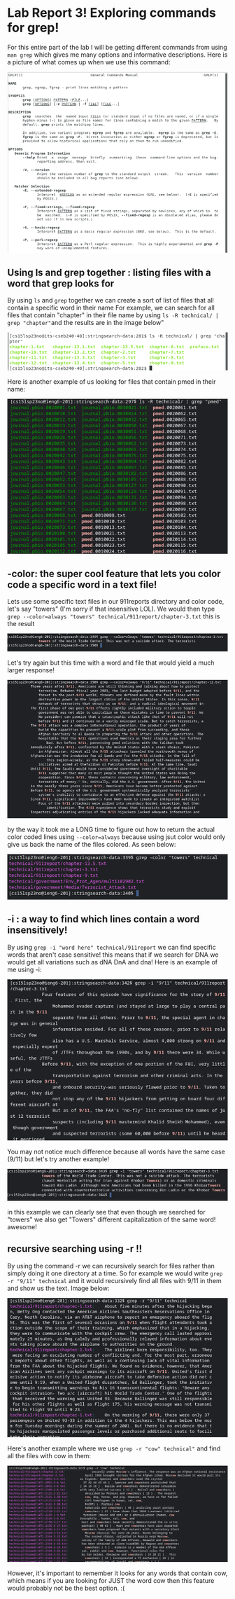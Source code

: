 # Lab Report 3! Exploring commands for grep!
For this entire part of the lab I will be getting different commands from using ` man grep ` which gives me many options and informative descriptions. 
Here is a picture of what comes up when we use this command:

![image](mangrep.png)

## Using ls and grep together : listing files with a word that grep looks for
By using ` ls ` and ` grep ` together we can create a sort of list of files that all contain a specific word in their name
For example, we can search for all files that contain "chapter" in their file name by using ` ls -R technical/ | grep "chapter" `and the results are in the image below"

![image](123.png)

Here is another example of us looking for files that contain pmed in their name:

![image](greppmed.png)

## -color: the super cool feature that lets you color code a specific word in a text file!
Lets use some specific text files in our 911reports directory and color code, let's say "towers" (I'm sorry if that insensitive LOL). We would then type ` grep --color=always "towers" technical/911report/chapter-3.txt ` this is the result

![image](realcolor.png)

Let's try again but this time with a word and file that would yield a much larger response!

![image](realcolor2.png)

by the way it took me a LONG time to figure out how to return the actual color coded lines using ` --color=always ` because using jsut color would only give us back the name of the files colored. As seen below:

![image](color.png)

## -i : a way to find which lines contain a word insensitively!
By using ` grep -i "word here" technical/911report ` we can find specific words that aren't case sensitive! this means that if we search for DNA we would get all variations such as dNA DnA and dna!
Here is an example of me using -i:

![image](grepi.png)

You may not notice much difference because all words have the same case (9/11) but let's try another example!

![image](grepi2.png)

in this example we can clearly see that even though we searched for "towers" we also get "Towers" different capitalization of the same word! awesome!
## recursive searching using -r !!
By using the command -r we can recursively search for files rather than simply doing it one directory at a time.
So for example we would write ` grep -r "9/11" technical ` and it would recursively find all files with 9/11 in them and show us the text. Image below:

![image](recursive.png)

Here's another example where we use ` grep -r "cow" technical" ` and find all the files with cow in them:

![image](recursive2.png)

However, it's important to remember it looks for any words that contain cow, which means if you are looking for JUST the word cow then this feature would probably not be the best option. :(

